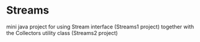 # Streams
mini java project for using Stream interface (Streams1 project) together with the Collectors utility class (Streams2 project)
